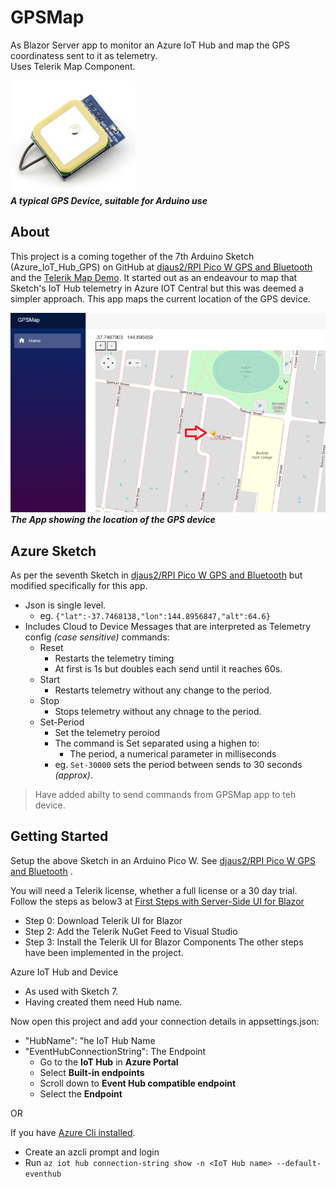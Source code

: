 # GPSMap

As Blazor Server app to monitor an Azure IoT Hub and  map the GPS coordinatess sent to it  as telemetry.  
Uses Telerik Map Component.

![Device Image](https://github.com/djaus2/GPSMapIoTHub/blob/master/GPSMap/wwwroot/images/uart-gps-module-with-real-time-clock.jpg)  
**_A typical GPS Device, suitable for Arduino use_**

## About

This project is a coming together of the 7th Arduino Sketch (Azure_IoT_Hub_GPS) on GitHub at [djaus2/RPI Pico W GPS and Bluetooth](https://github.com/djaus2/RpiPicoWGPSandBT) and the [Telerik Map Demo](https://demos.telerik.com/blazor-ui/map/overview). It started out as an endeavour to map that Sketch's IoT Hub telemetry in Azure IOT Central but this was deemed a simpler approach. This app maps the current location of the GPS device.

![App Image](https://github.com/djaus2/GPSMapIoTHub/blob/master/GPSMap/wwwroot/images/gpsmapapp.png)  
**_The App showing the location of the GPS device_**

## Azure  Sketch
As per the seventh Sketch in [djaus2/RPI Pico W GPS and Bluetooth](https://github.com/djaus2/RpiPicoWGPSandBT)  but modified specifically for this app. 
- Json is single level.
  - eg. ```{"lat":-37.7468138,"lon":144.8956847,"alt":64.6}```
- Includes Cloud to Device Messages that are interpreted as  Telemetry config _(case sensitive)_ commands:
  - Reset
    - Restarts the telemetry timing
    - At first is 1s but doubles each send until it reaches 60s.
  - Start
    - Restarts telemetry without any change to the period.
  - Stop
    - Stops telemetry without any chnage to the period.
  - Set-Period
    - Set the telemetry peroiod
    - The command is Set separated using a highen to:
      - The period, a numerical parameter in milliseconds
    - eg. ```Set-30000```  sets the period between sends to 30 seconds _(approx)_.

> Have added abilty to send commands from GPSMap app to teh device.

## Getting Started

Setup the above Sketch in an Arduino Pico W. See [djaus2/RPI Pico W GPS and Bluetooth](https://github.com/djaus2/RpiPicoWGPSandBT) .

You will need a Telerik license, whether a full license or a 30 day trial. Follow the steps as below3 at [First Steps with Server-Side UI for Blazor](https://docs.telerik.com/blazor-ui/getting-started/server-blazor?_ga=2.73417493.680605814.1692843673-472055910.1692083918&_gl=1*13uct7u*_ga*NDcyMDU1OTEwLjE2OTIwODM5MTg.*_ga_9JSNBCSF54*MTY5Mjg0MzY3NC44LjEuMTY5Mjg0Mzc4NC4xMS4wLjA.)
- Step 0: Download Telerik UI for Blazor
- Step 2: Add the Telerik NuGet Feed to Visual Studio
- Step 3: Install the Telerik UI for Blazor Components
  The other steps have been implemented in the project.

Azure IoT Hub and Device
- As used with Sketch 7.
- Having created them need Hub name. 

Now open this project and add your connection details in appsettings.json:
- "HubName": "he IoT Hub Name
- "EventHubConnectionString": The Endpoint
  - Go to the **IoT Hub** in **Azure Portal**
  - Select **Built-in endpoints**
  - Scroll down to **Event Hub compatible endpoint**
  - Select the **Endpoint**
 
OR

If you have [Azure Cli installed](https://learn.microsoft.com/en-us/cli/azure/install-azure-cli-windows?tabs=azure-cli).
- Create an azcli prompt and login
- Run ```az iot hub connection-string show -n <IoT Hub name> --default-eventhub```
  


